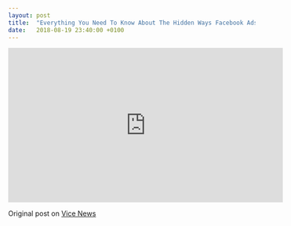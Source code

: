 ```yaml
---
layout: post
title:  "Everything You Need To Know About The Hidden Ways Facebook Ads Target You"
date:   2018-08-19 23:40:00 +0100
---
```

<iframe width="560" height="315" src="https://www.youtube.com/embed/EM1IM2QUYjk" frameborder="0" allow="autoplay; encrypted-media" allowfullscreen></iframe>

Original post on [Vice News](https://video.vice.com/en_us/video/this-is-why-your-facebook-ads-are-creepy-as-hell/5ac39b4cf1cdb328852fc5a1)